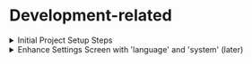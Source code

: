 # Development-related

<details>
<summary>Initial Project Setup Steps</summary>

- [x] `flutter create --platforms android,ios --org dev.lttl wyatt`
- [x] `rm wyatt.iml`
- [x] `rm android/wyatt_android.iml`
- [x] `rm -rf .idea`
- [x] clean up `.gitignore`

- Copilot prompt to 
  - "Create a black and white logo showing a cowboy like an old wanted poster", download and save as 512x512 `assets/icon/icon.png`
  - "Create a brown leather background"
- [A Step-by-Step Guide to Adding Launcher Icons to Your Flutter App](https://nikhilsomansahu.medium.com/a-step-by-step-guide-to-adding-launcher-icons-to-your-flutter-app-98b5d7e3bb04)
</details>

<details>
<summary>Enhance Settings Screen with 'language' and 'system' (later)</summary>

```
  Padding(
    padding: const EdgeInsets.all(space),
    child: DropdownButtonFormField<String>(
      decoration: InputDecoration(
        labelText: 'Language',
        labelStyle: Theme.of(context).textTheme.titleMedium!.copyWith(
              color: Theme.of(context).colorScheme.onSurface,
            ),
        suffixIcon: Tooltip(
          message: 'Another language is not yet available',
          child: Icon(Icons.info_outline),
        ),
      ),
      value: 'English',
      items: <String>['English', 'German'].map((String value) {
        return DropdownMenuItem<String>(
          value: value,
          child: Text(value,
              style: Theme.of(context).textTheme.titleMedium!.copyWith(
                    color: Theme.of(context).colorScheme.onSurface,
                  )),
        );
      }).toList(),
      onChanged: null, // disabled, TODO: implement
    ),
  ),
  Divider(
    indent: space,
    endIndent: space,
  ),
  Padding(
    padding: const EdgeInsets.fromLTRB(space, space, space, 0),
    child: Column(
      crossAxisAlignment: CrossAxisAlignment.start,
      children: [
        Text(
          'System',
          style: Theme.of(context).textTheme.bodySmall!.copyWith(
                color: Theme.of(context).colorScheme.onSurface,
              ),
        ),
        Row(
          children: [
            Expanded(
              child: RadioListTile<String>(
                  title: Text('Metric'),
                  value: 'Metric',
                  groupValue: 'Metric',
                  onChanged: (context) {
                    /* TODO: implement */
                  }),
            ),
            Expanded(
              child: RadioListTile<String>(
                title: Text('Imperial'),
                value: 'Imperial',
                groupValue: 'Metric',
                onChanged: (context) {/* TODO: implement */},
                secondary: Tooltip(
                  message: 'This choice is not yet supported',
                  child: Icon(Icons.info_outline),
                ),
              ),
            ),
          ],
        ),
      ],
    ),
  ),
  Divider(
    indent: space,
    endIndent: space,
  ),
```
</details>